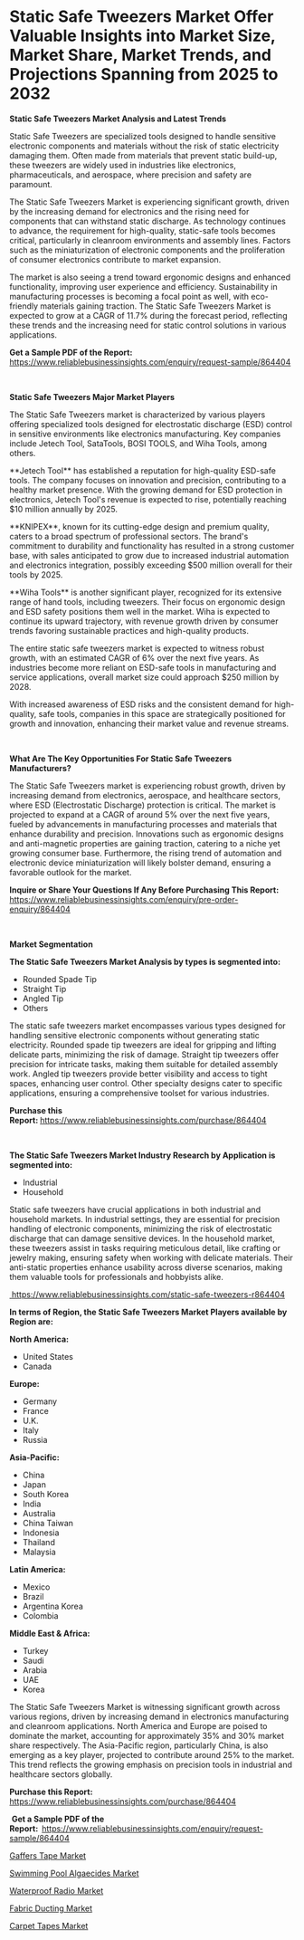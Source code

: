 <p><h1>Static Safe Tweezers Market Offer Valuable Insights into Market Size, Market Share, Market Trends, and Projections Spanning from 2025 to 2032</h1></p><p><strong>Static Safe Tweezers Market Analysis and Latest Trends</strong></p>
<p><p>Static Safe Tweezers are specialized tools designed to handle sensitive electronic components and materials without the risk of static electricity damaging them. Often made from materials that prevent static build-up, these tweezers are widely used in industries like electronics, pharmaceuticals, and aerospace, where precision and safety are paramount.</p><p>The Static Safe Tweezers Market is experiencing significant growth, driven by the increasing demand for electronics and the rising need for components that can withstand static discharge. As technology continues to advance, the requirement for high-quality, static-safe tools becomes critical, particularly in cleanroom environments and assembly lines. Factors such as the miniaturization of electronic components and the proliferation of consumer electronics contribute to market expansion.</p><p>The market is also seeing a trend toward ergonomic designs and enhanced functionality, improving user experience and efficiency. Sustainability in manufacturing processes is becoming a focal point as well, with eco-friendly materials gaining traction. The Static Safe Tweezers Market is expected to grow at a CAGR of 11.7% during the forecast period, reflecting these trends and the increasing need for static control solutions in various applications.</p></p>
<p><strong>Get a Sample PDF of the Report:&nbsp;</strong> <a href="https://www.reliablebusinessinsights.com/enquiry/request-sample/864404?utm_campaign=39&utm_medium=2&utm_source=Github&utm_content=ia&utm_term=05042025&utm_id=static-safe-tweezers">https://www.reliablebusinessinsights.com/enquiry/request-sample/864404</a></p>
<p>&nbsp;</p>
<p><strong>Static Safe Tweezers Major Market Players</strong></p>
<p><p>The Static Safe Tweezers market is characterized by various players offering specialized tools designed for electrostatic discharge (ESD) control in sensitive environments like electronics manufacturing. Key companies include Jetech Tool, SataTools, BOSI TOOLS, and Wiha Tools, among others.</p><p>**Jetech Tool** has established a reputation for high-quality ESD-safe tools. The company focuses on innovation and precision, contributing to a healthy market presence. With the growing demand for ESD protection in electronics, Jetech Tool's revenue is expected to rise, potentially reaching $10 million annually by 2025.</p><p>**KNIPEX**, known for its cutting-edge design and premium quality, caters to a broad spectrum of professional sectors. The brand's commitment to durability and functionality has resulted in a strong customer base, with sales anticipated to grow due to increased industrial automation and electronics integration, possibly exceeding $500 million overall for their tools by 2025.</p><p>**Wiha Tools** is another significant player, recognized for its extensive range of hand tools, including tweezers. Their focus on ergonomic design and ESD safety positions them well in the market. Wiha is expected to continue its upward trajectory, with revenue growth driven by consumer trends favoring sustainable practices and high-quality products.</p><p>The entire static safe tweezers market is expected to witness robust growth, with an estimated CAGR of 6% over the next five years. As industries become more reliant on ESD-safe tools in manufacturing and service applications, overall market size could approach $250 million by 2028.</p><p>With increased awareness of ESD risks and the consistent demand for high-quality, safe tools, companies in this space are strategically positioned for growth and innovation, enhancing their market value and revenue streams.</p></p>
<p>&nbsp;</p>
<p><strong>What Are The Key Opportunities For Static Safe Tweezers Manufacturers?</strong></p>
<p><p>The Static Safe Tweezers market is experiencing robust growth, driven by increasing demand from electronics, aerospace, and healthcare sectors, where ESD (Electrostatic Discharge) protection is critical. The market is projected to expand at a CAGR of around 5% over the next five years, fueled by advancements in manufacturing processes and materials that enhance durability and precision. Innovations such as ergonomic designs and anti-magnetic properties are gaining traction, catering to a niche yet growing consumer base. Furthermore, the rising trend of automation and electronic device miniaturization will likely bolster demand, ensuring a favorable outlook for the market.</p></p>
<p><strong>Inquire or Share Your Questions If Any Before Purchasing This Report:</strong> <a href="https://www.reliablebusinessinsights.com/enquiry/pre-order-enquiry/864404?utm_campaign=39&utm_medium=2&utm_source=Github&utm_content=ia&utm_term=05042025&utm_id=static-safe-tweezers">https://www.reliablebusinessinsights.com/enquiry/pre-order-enquiry/864404</a></p>
<p>&nbsp;</p>
<p><strong>Market Segmentation</strong></p>
<p><strong>The Static Safe Tweezers Market Analysis by types is segmented into:</strong></p>
<p><ul><li>Rounded Spade Tip</li><li>Straight Tip</li><li>Angled Tip</li><li>Others</li></ul></p>
<p><p>The static safe tweezers market encompasses various types designed for handling sensitive electronic components without generating static electricity. Rounded spade tip tweezers are ideal for gripping and lifting delicate parts, minimizing the risk of damage. Straight tip tweezers offer precision for intricate tasks, making them suitable for detailed assembly work. Angled tip tweezers provide better visibility and access to tight spaces, enhancing user control. Other specialty designs cater to specific applications, ensuring a comprehensive toolset for various industries.</p></p>
<p><strong>Purchase this Report:&nbsp;</strong><a href="https://www.reliablebusinessinsights.com/purchase/864404?utm_campaign=39&utm_medium=2&utm_source=Github&utm_content=ia&utm_term=05042025&utm_id=static-safe-tweezers">https://www.reliablebusinessinsights.com/purchase/864404</a></p>
<p>&nbsp;</p>
<p><strong>The Static Safe Tweezers Market Industry Research by Application is segmented into:</strong></p>
<p><ul><li>Industrial</li><li>Household</li></ul></p>
<p><p>Static safe tweezers have crucial applications in both industrial and household markets. In industrial settings, they are essential for precision handling of electronic components, minimizing the risk of electrostatic discharge that can damage sensitive devices. In the household market, these tweezers assist in tasks requiring meticulous detail, like crafting or jewelry making, ensuring safety when working with delicate materials. Their anti-static properties enhance usability across diverse scenarios, making them valuable tools for professionals and hobbyists alike.</p></p>
<p><a href="https://www.reliablebusinessinsights.com/static-safe-tweezers-r864404?utm_campaign=39&utm_medium=2&utm_source=Github&utm_content=ia&utm_term=05042025&utm_id=static-safe-tweezers">&nbsp;https://www.reliablebusinessinsights.com/static-safe-tweezers-r864404</a></p>
<p><strong>In terms of Region, the Static Safe Tweezers Market Players available by Region are:</strong></p>
<p>
    <p> <strong> North America: </strong>
        <ul>
            <li>United States</li>
            <li>Canada</li>
        </ul>
        </p> 
    <p> <strong> Europe: </strong>
        <ul>
            <li>Germany</li>
            <li>France</li>
            <li>U.K.</li>
            <li>Italy</li>
            <li>Russia</li>
        </ul>
        </p> 
    <p> <strong> Asia-Pacific: </strong>
        <ul>
            <li>China</li>
            <li>Japan</li>
            <li>South Korea</li>
            <li>India</li>
            <li>Australia</li>
            <li>China Taiwan</li>
            <li>Indonesia</li>
            <li>Thailand</li>
            <li>Malaysia</li>
        </ul>
        </p> 
    <p> <strong> Latin America: </strong>
        <ul>
            <li>Mexico</li>
            <li>Brazil</li>
            <li>Argentina Korea</li>
            <li>Colombia</li>
        </ul>
        </p> 
    <p> <strong> Middle East & Africa: </strong>
        <ul>
            <li>Turkey</li>
            <li>Saudi</li>
            <li>Arabia</li>
            <li>UAE</li>
            <li>Korea</li>
        </ul>
    </p>
    </p>
<p><p>The Static Safe Tweezers Market is witnessing significant growth across various regions, driven by increasing demand in electronics manufacturing and cleanroom applications. North America and Europe are poised to dominate the market, accounting for approximately 35% and 30% market share respectively. The Asia-Pacific region, particularly China, is also emerging as a key player, projected to contribute around 25% to the market. This trend reflects the growing emphasis on precision tools in industrial and healthcare sectors globally.</p></p>
<p><strong>Purchase this Report: </strong><a href="https://www.reliablebusinessinsights.com/purchase/864404?utm_campaign=39&utm_medium=2&utm_source=Github&utm_content=ia&utm_term=05042025&utm_id=static-safe-tweezers">https://www.reliablebusinessinsights.com/purchase/864404</a></p>
<p>&nbsp;<strong>Get a Sample PDF of the Report:&nbsp;&nbsp;</strong><a href="https://www.reliablebusinessinsights.com/enquiry/request-sample/864404?utm_campaign=39&utm_medium=2&utm_source=Github&utm_content=ia&utm_term=05042025&utm_id=static-safe-tweezers">https://www.reliablebusinessinsights.com/enquiry/request-sample/864404</a></p>
<p><strong></strong></p>
<p><p><a href="https://github.com/uldularido/Market-Research-Report-List-1/blob/main/gaffers-tape-market.md?utm_campaign=39&utm_medium=2&utm_source=Github&utm_content=ia&utm_term=05042025&utm_id=static-safe-tweezers">Gaffers Tape Market</a></p><p><a href="https://github.com/widlerumland/Market-Research-Report-List-1/blob/main/swimming-pool-algaecides-market.md?utm_campaign=39&utm_medium=2&utm_source=Github&utm_content=ia&utm_term=05042025&utm_id=static-safe-tweezers">Swimming Pool Algaecides Market</a></p><p><a href="https://github.com/decockogbaro25/Market-Research-Report-List-1/blob/main/waterproof-radio-market.md?utm_campaign=39&utm_medium=2&utm_source=Github&utm_content=ia&utm_term=05042025&utm_id=static-safe-tweezers">Waterproof Radio Market</a></p><p><a href="https://github.com/gummaarmel83/Market-Research-Report-List-1/blob/main/fabric-ducting-market.md?utm_campaign=39&utm_medium=2&utm_source=Github&utm_content=ia&utm_term=05042025&utm_id=static-safe-tweezers">Fabric Ducting Market</a></p><p><a href="https://github.com/panciujoslin3/Market-Research-Report-List-1/blob/main/carpet-tapes-market.md?utm_campaign=39&utm_medium=2&utm_source=Github&utm_content=ia&utm_term=05042025&utm_id=static-safe-tweezers">Carpet Tapes Market</a></p></p>